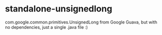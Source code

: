 # standalone-unsignedlong
com.google.common.primitives.UnsignedLong from Google Guava, but with no dependencies, just a single .java file :)

